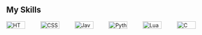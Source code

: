 ## My Skills
<div style="display: flex; justify-content: space-between; gap: 10px;">
  <img src="https://img.shields.io/badge/HTML-E34F26?style=for-the-badge&logo=html5&logoColor=white" alt="HTML" width="50" height="20">
  <img src="https://img.shields.io/badge/CSS-1572B6?style=for-the-badge&logo=css3&logoColor=white" alt="CSS" width="50" height="20">
  <img src="https://img.shields.io/badge/JavaScript-F7DF1E?style=for-the-badge&logo=javascript&logoColor=black" alt="JavaScript" width="50" height="20">
  <img src="https://img.shields.io/badge/Python-3776AB?style=for-the-badge&logo=python&logoColor=white" alt="Python" width="50" height="20">
  <img src="https://img.shields.io/badge/Lua-2C2D72?style=for-the-badge&logo=lua&logoColor=white" alt="Lua" width="50" height="20">
  <img src="https://img.shields.io/badge/C-A8B9CC?style=for-the-badge&logo=c&logoColor=black" alt="C" width="50" height="20">
</div>

